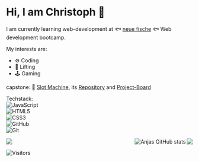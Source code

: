 # Hi, I am Christoph 👋

I am currently learning web-development at 🐟 [neue fische](https://www.neuefische.de) 🐟 Web development bootcamp.

My interests are:

- ⚙️ Coding
- 💪 Lifting
- 🕹️ Gaming



capstone: 🎰 [Slot Machine](https://capstone-slot-machine.vercel.app/), its
 [Repository](https://github.com/ChristophObst/Capstone-slot-machine) and [Project-Board](https://github.com/users/ChristophObst/projects/1/views/1?layout=board) 
 
Techstack: <br>
![JavaScript](https://img.shields.io/badge/JavaScript-F7DF1E?style=for-the-badge&logo=JavaScript&logoColor=white) <br>
![HTML5](https://img.shields.io/badge/HTML5-E34F26?style=for-the-badge&logo=html5&logoColor=white)<br>
![CSS3](https://img.shields.io/badge/CSS3-1572B6?style=for-the-badge&logo=css3&logoColor=white)<br>
![GitHub](https://img.shields.io/badge/GitHub-100000?style=for-the-badge&logo=github&logoColor=white)<br>
![Git](https://img.shields.io/badge/GIT-E44C30?style=for-the-badge&logo=git&logoColor=white)


<picture>
<source 
  srcset="https://github-readme-stats.vercel.app/api/top-langs/?username=christophobst&show_icons=true&theme=cobalt"
  media="(prefers-color-scheme: dark)"
/>
<source
  srcset="https://github-readme-stats.vercel.app/api/top-langs/?username=christophobst&show_icons=true&theme=swift"
  media="(prefers-color-scheme: light), (prefers-color-scheme: no-preference)"
/>
<img align="right" src="https://github-readme-stats.vercel.app/api/top-langs/?username=christophobst&show_icons=true" />
</picture>


 <a href="https://github.com/anuraghazra/github-readme-stats">
    <img align="right" src="https://github-readme-stats.vercel.app/api?username=christophobst&show_icons=true&theme=radical" alt="Anjas GitHub stats">
  </a>


![](https://media.tenor.com/OXXCqqED_qUAAAAd/dog-tongue-out.gif)

  ![Visitors](https://api.visitorbadge.io/api/VisitorHit?user=christophobst&repo=toshydev&countColor=%237B1E7A)



